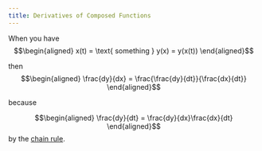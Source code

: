 ```yaml
---
title: Derivatives of Composed Functions
---
```


When you have $$\begin{aligned}
x(t) = \text{ something }
y(x) = y(x(t))
\end{aligned}$$

then $$\begin{aligned}
\frac{dy}{dx} = \frac{\frac{dy}{dt}}{\frac{dx}{dt}}
\end{aligned}$$

because

$$\begin{aligned}
\frac{dy}{dt} = \frac{dy}{dx}\frac{dx}{dt}
\end{aligned}$$ by the [chain
rule](~/projects/Taproot/2020MATH401/KBrefDerivativeRules.org).
